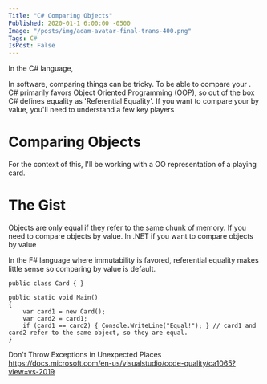 ```yaml
---
Title: "C# Comparing Objects"
Published: 2020-01-1 6:00:00 -0500
Image: "/posts/img/adam-avatar-final-trans-400.png"
Tags: C#
IsPost: False
---
```


In the C# language, 

In software, comparing things can be tricky.  To be able to compare your . C# primarily favors Object Oriented Programming (OOP), so out of the box C# defines equality as 'Referential Equality'. If you want to compare your  by value, you'll need to understand a few key players

# Comparing Objects

For the context of this, I'll be working with a OO representation of a playing card.

# The Gist

 Objects are only equal if they refer to the same chunk of memory. If you need to compare objects by value. In .NET if you want to compare objects by value

In the F# language where immutability is favored, referential equality makes little sense so comparing by value is default.

```
public class Card { }

public static void Main() 
{
    var card1 = new Card();
    var card2 = card1; 
    if (card1 == card2) { Console.WriteLine("Equal!"); } // card1 and card2 refer to the same object, so they are equal.
}
```



Don't Throw Exceptions in Unexpected Places
https://docs.microsoft.com/en-us/visualstudio/code-quality/ca1065?view=vs-2019
